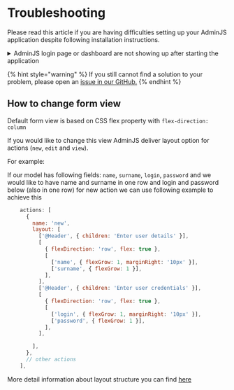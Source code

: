 # Troubleshooting

Please read this article if you are having difficulties setting up your AdminJS application despite following installation instructions.

<details>

<summary>AdminJS login page or dashboard are not showing up after starting the application</summary>

As of version 6.0.0 and higher, there have been reports from community about AdminJS showing white, blank page after update or installation. This often results in one of the following errors appearing in your console:

```bash
  line-height: ${({ theme }) => theme.lineHeights.default};
                                                  ^
TypeError: Cannot read properties of undefined (reading 'default')
```

This error can be fixed by installing `styled-components` in your app with a version that matches the one used by `adminjs`.

```bash
$ yarn add styled-components@^5.3.5
```

\
Another error which often comes up is:

```bash
 throw Error( "Invalid hook call. Hooks can only be called inside of the body of a function component. This could happen for one of the followin
g reasons:\n1. You might have mismatching versions of React and the renderer (such as React DOM)\n2. You might be breaking the Rules of Hooks\n3. You
 might have more than one copy of React in the same app\nSee https://reactjs.org/link/invalid-hook-call for tips about how to debug and fix this prob
lem." );
            ^

Error: Invalid hook call. Hooks can only be called inside of the body of a function component. This could happen for one of the following reasons:   
1. You might have mismatching versions of React and the renderer (such as React DOM)
2. You might be breaking the Rules of Hooks
3. You might have more than one copy of React in the same app
```

This can be fixed by installing `react` and `react-dom` packages in your app:

```bash
$ yarn add react@^18.1.0 react-dom@^18.1.0
```

The above errors appear because of duplicated `styled-components`, `react` and `react-dom` packages in your `node_modules`, most likely due to external dependencies. An example is `styled-components` being installed under two different paths but containing the same package version:

```
<root>/node_modules/styled-components
<root>/node_modules/adminjs/node_modules/styled-components
```

These errors should disappear with time once more libraries update to React 18.

</details>

{% hint style="warning" %}
If you still cannot find a solution to your problem, please open an [issue in our GitHub.](https://github.com/SoftwareBrothers/adminjs/issues)
{% endhint %}

## How to change form view

Default form view is based on CSS flex property with  `flex-direction: column`

If you would like to change this view AdminJS deliver layout option for actions (`new`, `edit` and `view`).

For example:

If our model has following fields: `name`, `surname`, `login`, `password` and we would like to have name and surname in one row and login and password below (also in one row) for new action we can use following example to achieve this

```javascript
    actions: [
      {
        name: 'new',
        layout: [
          ['@Header', { children: 'Enter user details' }],
          [
            { flexDirection: 'row', flex: true },
            [
              ['name', { flexGrow: 1, marginRight: '10px' }],
              ['surname', { flexGrow: 1 }],
            ],
          ],
          ['@Header', { children: 'Enter user credentials' }],
          [
            { flexDirection: 'row', flex: true },
            [
              ['login', { flexGrow: 1, marginRight: '10px' }],
              ['password', { flexGrow: 1 }],
            ],
          ],

        ],
      },
      // other actions
    ],
```

More detail information about layout structure you can find [here](https://github.com/SoftwareBrothers/adminjs/blob/master/src/backend/utils/layout-element-parser/layout-element.doc.md)
